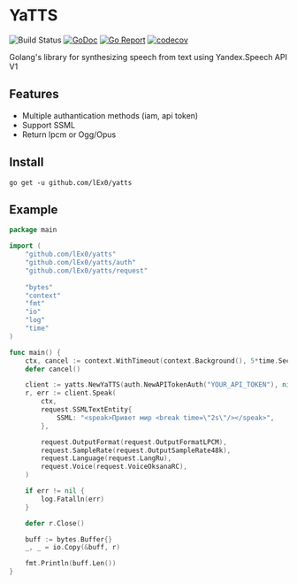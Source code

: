 # YaTTS
![Build Status](https://github.com/lEx0/yatts/actions/workflows/go.yml/badge.svg)
[![GoDoc](https://godoc.org/github.com/lEx0/yatts?status.svg)](https://godoc.org/github.com/lEx0/yatts)
[![Go Report](https://goreportcard.com/badge/github.com/lEx0/yatts)](https://goreportcard.com/report/github.com/lEx0/yatts)
[![codecov](https://codecov.io/gh/lEx0/yatts/branch/master/graph/badge.svg)](https://codecov.io/gh/lEx0/yatts)

Golang's library for synthesizing speech from text using Yandex.Speech API V1

## Features
 - Multiple authantication methods (iam, api token)
 - Support SSML
 - Return lpcm or Ogg/Opus

## Install
`go get -u github.com/lEx0/yatts`

## Example

```go
package main

import (
	"github.com/lEx0/yatts"
	"github.com/lEx0/yatts/auth"
	"github.com/lEx0/yatts/request"
	
	"bytes"
	"context"
	"fmt"
	"io"
	"log"
	"time"
)

func main() {
	ctx, cancel := context.WithTimeout(context.Background(), 5*time.Second)
	defer cancel()

	client := yatts.NewYaTTS(auth.NewAPITokenAuth("YOUR_API_TOKEN"), nil)
	r, err := client.Speak(
		ctx,
		request.SSMLTextEntity{
			SSML: "<speak>Привет мир <break time=\"2s\"/></speak>",
		},

		request.OutputFormat(request.OutputFormatLPCM),
		request.SampleRate(request.OutputSampleRate48k),
		request.Language(request.LangRu),
		request.Voice(request.VoiceOksanaRC),
	)

	if err != nil {
		log.Fatalln(err)
	}

	defer r.Close()

	buff := bytes.Buffer{}
	_, _ = io.Copy(&buff, r)

	fmt.Println(buff.Len())
}

```
